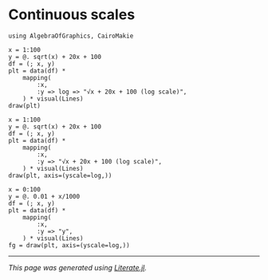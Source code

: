# Continuous scales

````@example continuous_scales
using AlgebraOfGraphics, CairoMakie

x = 1:100
y = @. sqrt(x) + 20x + 100
df = (; x, y)
plt = data(df) *
    mapping(
        :x,
        :y => log => "√x + 20x + 100 (log scale)",
    ) * visual(Lines)
draw(plt)
````

````@example continuous_scales
x = 1:100
y = @. sqrt(x) + 20x + 100
df = (; x, y)
plt = data(df) *
    mapping(
        :x,
        :y => "√x + 20x + 100 (log scale)",
    ) * visual(Lines)
draw(plt, axis=(yscale=log,))
````

````@example continuous_scales
x = 0:100
y = @. 0.01 + x/1000
df = (; x, y)
plt = data(df) *
    mapping(
        :x,
        :y => "y",
    ) * visual(Lines)
fg = draw(plt, axis=(yscale=log,))
````

---

*This page was generated using [Literate.jl](https://github.com/fredrikekre/Literate.jl).*

